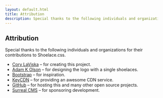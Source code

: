 ```yaml
---
layout: default.html
title: Attribution
description: Special thanks to the following individuals and organizations.
---
```


## Attribution

Special thanks to the following individuals and organizations for their contributions to Shoelace.css.

- [Cory LaViska](https://twitter.com/claviska) – for creating this project.
- [Adam K Olson](https://twitter.com/adamkolson) – for designing the logo with a single shoelaces.
- [Bootstrap](https://getbootstrap.com/) – for inspiration.
- [KeyCDN](https://keycdn.com/) – for providing an awesome CDN service.
- [GitHub](https://github.com/) – for hosting this and many other open source projects.
- [Surreal CMS](https://www.surrealcms.com/) – for sponsoring development.
